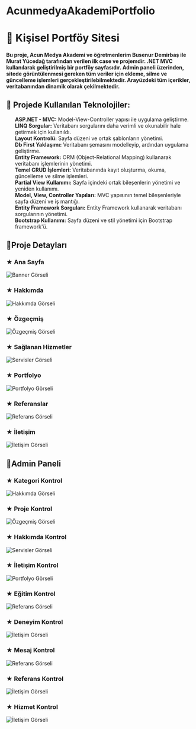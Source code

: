 # AcunmedyaAkademiPortfolio
<h1>🚀 Kişisel Portföy Sitesi</h1>
<h4><p>Bu proje, Acun Medya Akademi ve öğretmenlerim Busenur Demirbaş ile Murat Yücedağ tarafından verilen ilk case ve projemdir. .NET MVC kullanılarak geliştirilmiş bir portföy sayfasıdır. Admin paneli üzerinden, sitede görüntülenmesi gereken tüm veriler için ekleme, silme ve güncelleme işlemleri gerçekleştirilebilmektedir. Arayüzdeki tüm içerikler, veritabanından dinamik olarak çekilmektedir.</p></h4>

<h2>🤍 Projede Kullanılan Teknolojiler:</h2>
<ul style="list-style-type: none;">
  <li><strong>ASP.NET - MVC:</strong> Model-View-Controller yapısı ile uygulama geliştirme.</li>
  <li><strong>LINQ Sorgular:</strong> Veritabanı sorgularını daha verimli ve okunabilir hale getirmek için kullanıldı.</li>
  <li><strong>Layout Kontrolü:</strong> Sayfa düzeni ve ortak şablonların yönetimi.</li>
  <li><strong>Db First Yaklaşımı:</strong> Veritabanı şemasını modelleyip, ardından uygulama geliştirme.</li>
  <li><strong>Entity Framework:</strong> ORM (Object-Relational Mapping) kullanarak veritabanı işlemlerinin yönetimi.</li>
  <li><strong>Temel CRUD İşlemleri:</strong> Veritabanında kayıt oluşturma, okuma, güncelleme ve silme işlemleri.</li>
  <li><strong>Partial View Kullanımı:</strong> Sayfa içindeki ortak bileşenlerin yönetimi ve yeniden kullanımı.</li>
  <li><strong>Model, View, Controller Yapıları:</strong> MVC yapısının temel bileşenleriyle sayfa düzeni ve iş mantığı.</li>
  <li><strong>Entity Framework Sorguları:</strong> Entity Framework kullanarak veritabanı sorgularının yönetimi.</li>
  <li><strong>Bootstrap Kullanımı:</strong> Sayfa düzeni ve stil yönetimi için Bootstrap framework'ü.</li>
</ul>
<h2>🤍Proje Detayları</h2>

<h3>★ Ana Sayfa</h3>
<img src="https://raw.githubusercontent.com/BelDinlemez/AcunmedyaAkademiPortfolio/main/readmeImg/banner.png" alt="Banner Görseli" />
<h3>★ Hakkımda</h3>
<img src="https://raw.githubusercontent.com/BelDinlemez/AcunmedyaAkademiPortfolio/main/readmeImg/about.png" alt="Hakkımda Görseli" />
<h3>★ Özgeçmiş</h3>
<img src="https://raw.githubusercontent.com/BelDinlemez/AcunmedyaAkademiPortfolio/main/readmeImg/resume.png" alt="Özgeçmiş Görseli" />
<h3>★ Sağlanan Hizmetler</h3>
<img src="https://raw.githubusercontent.com/BelDinlemez/AcunmedyaAkademiPortfolio/main/readmeImg/service.png" alt="Servisler Görseli" />
<h3>★ Portfolyo</h3>
<img src="https://raw.githubusercontent.com/BelDinlemez/AcunmedyaAkademiPortfolio/main/readmeImg/porfolio.png" alt="Portfolyo Görseli" />
<h3>★ Referanslar</h3>
<img src="https://raw.githubusercontent.com/BelDinlemez/AcunmedyaAkademiPortfolio/main/readmeImg/testimonials.png" alt="Referans Görseli" />
<h3>★ İletişim</h3>
<img src="https://raw.githubusercontent.com/BelDinlemez/AcunmedyaAkademiPortfolio/main/readmeImg/contact.png" alt="İletişim Görseli" />

<h2>🤍Admin Paneli </h2>

<h3>★ Kategori Kontrol</h3>
<img src="https://raw.githubusercontent.com/BelDinlemez/AcunmedyaAkademiPortfolio/main/readmeImg/admincategory.png" alt="Hakkımda Görseli" />
<h3>★ Proje Kontrol</h3>
<img src="https://raw.githubusercontent.com/BelDinlemez/AcunmedyaAkademiPortfolio/main/readmeImg/adminproject.png" alt="Özgeçmiş Görseli" />
<h3>★ Hakkımda Kontrol</h3>
<img src="https://raw.githubusercontent.com/BelDinlemez/AcunmedyaAkademiPortfolio/main/readmeImg/adminabout.png" alt="Servisler Görseli" />
<h3>★ İletişim Kontrol</h3>
<img src="https://raw.githubusercontent.com/BelDinlemez/AcunmedyaAkademiPortfolio/main/readmeImg/admincontact.png" alt="Portfolyo Görseli" />
<h3>★ Eğitim Kontrol</h3>
<img src="https://raw.githubusercontent.com/BelDinlemez/AcunmedyaAkademiPortfolio/main/readmeImg/adminedu.png" alt="Referans Görseli" />
<h3>★ Deneyim Kontrol</h3>
<img src="https://raw.githubusercontent.com/BelDinlemez/AcunmedyaAkademiPortfolio/main/readmeImg/adminexp.png" alt="İletişim Görseli" />
<h3>★ Mesaj Kontrol</h3>
<img src="https://raw.githubusercontent.com/BelDinlemez/AcunmedyaAkademiPortfolio/main/readmeImg/adminmessage.png" alt="Referans Görseli" />
<h3>★ Referans Kontrol</h3>
<img src="https://raw.githubusercontent.com/BelDinlemez/AcunmedyaAkademiPortfolio/main/readmeImg/admintest.png" alt="İletişim Görseli" />
<h3>★ Hizmet Kontrol</h3>
<img src="https://raw.githubusercontent.com/BelDinlemez/AcunmedyaAkademiPortfolio/main/readmeImg/adminservice.png" alt="İletişim Görseli" />





